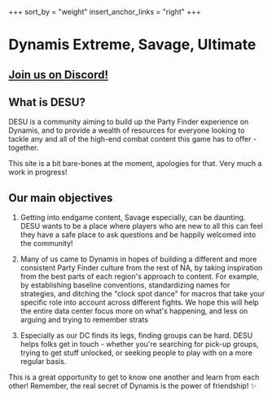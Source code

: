 +++
sort_by = "weight"
insert_anchor_links = "right"
+++
# Dynamis Extreme, Savage, Ultimate

## [Join us on Discord!](https://discord.gg/hVtSqdfFqX)

## What is DESU?

DESU is a community aiming to build up the Party Finder experience on Dynamis,
and to provide a wealth of resources for everyone looking to tackle any and all
of the high-end combat content this game has to offer - together.

This site is a bit bare-bones at the moment, apologies for that. Very much a
work in progress!

## Our main objectives

1. Getting into endgame content, Savage especially, can be daunting.
DESU wants to be a place where players who are new to all this can feel they
have a safe place to ask questions and be happily welcomed into the community!

2. Many of us came to Dynamis in hopes of building a different and more
   consistent Party Finder culture from the rest of NA, by taking inspiration
from the best parts of each region's approach to content.
For example, by establishing baseline conventions, standardizing names for
strategies, and ditching the "clock spot dance" for macros that take your
specific role into account across different fights.
We hope this will help the entire data center focus more on what's happening,
and less on arguing and trying to remember strats

3. Especially as our DC finds its legs, finding groups can be hard.
DESU helps folks get in touch - whether you're searching for pick-up groups,
trying to get stuff unlocked, or seeking people to play with on a more regular
basis.

This is a great opportunity to get to know one another and learn from each
other! Remember, the real secret of Dynamis is the power of friendship! ✨
